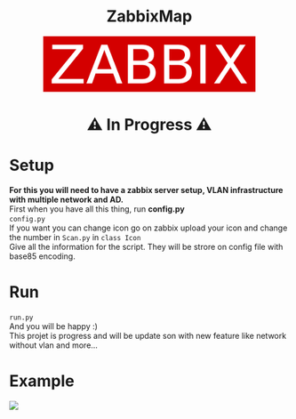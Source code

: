 <h1 align="center"> ZabbixMap </h1>
<p align="center">
  <img src="Picture\zabbix.png" height="100">
</p>

<h1 align="center"> ⚠️ In Progress ⚠️ </h1>

# Setup

**For this you will need to have a zabbix server setup, VLAN infrastructure with multiple network and AD.**
 <br />First when you have all this thing, run **config.py**
 <br />```config.py```
 <br />If you want you can change icon go on zabbix upload your icon and change the number in ``Scan.py`` in ``class Icon``
 <br />Give all the information for the script. They will be strore on config file with base85 encoding.
# Run
```run.py```
 <br />And you will be happy :)
 <br />This projet is progress and will be update son with new feature like network without vlan and more...

# Example
  <img src="Picture\finale.png" height="200">
